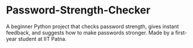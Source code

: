 # Password-Strength-Checker
A beginner Python project that checks password strength, gives instant feedback, and suggests how to make passwords stronger. Made by a first-year student at IIT Patna.
